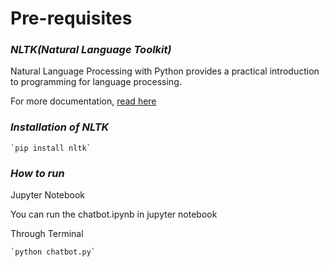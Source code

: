 # Pre-requisites

### ***NLTK(Natural Language Toolkit)***

Natural Language Processing with Python provides a practical introduction to programming for language processing.

For more documentation, [read here](https://www.nltk.org/ "NLTK")

### ***Installation of NLTK***

    `pip install nltk`

### ***How to run***

Jupyter Notebook 

You can run the chatbot.ipynb in jupyter notebook 

Through Terminal

    `python chatbot.py`